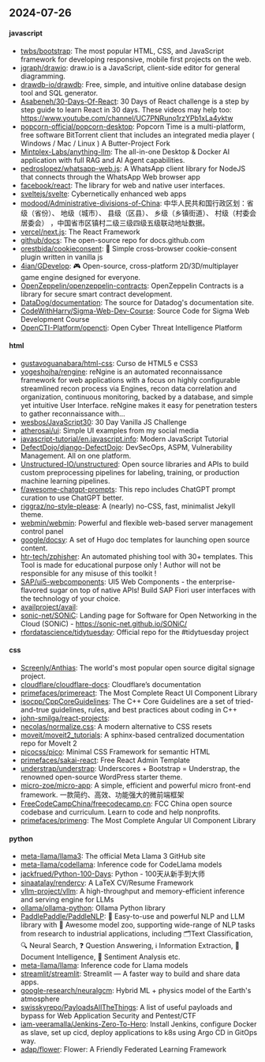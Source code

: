 ## 2024-07-26

#### javascript
* [twbs/bootstrap](https://github.com/twbs/bootstrap): The most popular HTML, CSS, and JavaScript framework for developing responsive, mobile first projects on the web.
* [jgraph/drawio](https://github.com/jgraph/drawio): draw.io is a JavaScript, client-side editor for general diagramming.
* [drawdb-io/drawdb](https://github.com/drawdb-io/drawdb): Free, simple, and intuitive online database design tool and SQL generator.
* [Asabeneh/30-Days-Of-React](https://github.com/Asabeneh/30-Days-Of-React): 30 Days of React challenge is a step by step guide to learn React in 30 days. These videos may help too: https://www.youtube.com/channel/UC7PNRuno1rzYPb1xLa4yktw
* [popcorn-official/popcorn-desktop](https://github.com/popcorn-official/popcorn-desktop): Popcorn Time is a multi-platform, free software BitTorrent client that includes an integrated media player ( Windows / Mac / Linux ) A Butter-Project Fork
* [Mintplex-Labs/anything-llm](https://github.com/Mintplex-Labs/anything-llm): The all-in-one Desktop & Docker AI application with full RAG and AI Agent capabilities.
* [pedroslopez/whatsapp-web.js](https://github.com/pedroslopez/whatsapp-web.js): A WhatsApp client library for NodeJS that connects through the WhatsApp Web browser app
* [facebook/react](https://github.com/facebook/react): The library for web and native user interfaces.
* [sveltejs/svelte](https://github.com/sveltejs/svelte): Cybernetically enhanced web apps
* [modood/Administrative-divisions-of-China](https://github.com/modood/Administrative-divisions-of-China): 中华人民共和国行政区划：省级（省份）、 地级（城市）、 县级（区县）、 乡级（乡镇街道）、 村级（村委会居委会） ，中国省市区镇村二级三级四级五级联动地址数据。
* [vercel/next.js](https://github.com/vercel/next.js): The React Framework
* [github/docs](https://github.com/github/docs): The open-source repo for docs.github.com
* [orestbida/cookieconsent](https://github.com/orestbida/cookieconsent): 🍪 Simple cross-browser cookie-consent plugin written in vanilla js
* [4ian/GDevelop](https://github.com/4ian/GDevelop): 🎮 Open-source, cross-platform 2D/3D/multiplayer game engine designed for everyone.
* [OpenZeppelin/openzeppelin-contracts](https://github.com/OpenZeppelin/openzeppelin-contracts): OpenZeppelin Contracts is a library for secure smart contract development.
* [DataDog/documentation](https://github.com/DataDog/documentation): The source for Datadog's documentation site.
* [CodeWithHarry/Sigma-Web-Dev-Course](https://github.com/CodeWithHarry/Sigma-Web-Dev-Course): Source Code for Sigma Web Development Course
* [OpenCTI-Platform/opencti](https://github.com/OpenCTI-Platform/opencti): Open Cyber Threat Intelligence Platform

#### html
* [gustavoguanabara/html-css](https://github.com/gustavoguanabara/html-css): Curso de HTML5 e CSS3
* [yogeshojha/rengine](https://github.com/yogeshojha/rengine): reNgine is an automated reconnaissance framework for web applications with a focus on highly configurable streamlined recon process via Engines, recon data correlation and organization, continuous monitoring, backed by a database, and simple yet intuitive User Interface. reNgine makes it easy for penetration testers to gather reconnaissance with…
* [wesbos/JavaScript30](https://github.com/wesbos/JavaScript30): 30 Day Vanilla JS Challenge
* [atherosai/ui](https://github.com/atherosai/ui): Simple UI examples from my social media
* [javascript-tutorial/en.javascript.info](https://github.com/javascript-tutorial/en.javascript.info): Modern JavaScript Tutorial
* [DefectDojo/django-DefectDojo](https://github.com/DefectDojo/django-DefectDojo): DevSecOps, ASPM, Vulnerability Management. All on one platform.
* [Unstructured-IO/unstructured](https://github.com/Unstructured-IO/unstructured): Open source libraries and APIs to build custom preprocessing pipelines for labeling, training, or production machine learning pipelines.
* [f/awesome-chatgpt-prompts](https://github.com/f/awesome-chatgpt-prompts): This repo includes ChatGPT prompt curation to use ChatGPT better.
* [riggraz/no-style-please](https://github.com/riggraz/no-style-please): A (nearly) no-CSS, fast, minimalist Jekyll theme.
* [webmin/webmin](https://github.com/webmin/webmin): Powerful and flexible web-based server management control panel
* [google/docsy](https://github.com/google/docsy): A set of Hugo doc templates for launching open source content.
* [htr-tech/zphisher](https://github.com/htr-tech/zphisher): An automated phishing tool with 30+ templates. This Tool is made for educational purpose only ! Author will not be responsible for any misuse of this toolkit !
* [SAP/ui5-webcomponents](https://github.com/SAP/ui5-webcomponents): UI5 Web Components - the enterprise-flavored sugar on top of native APIs! Build SAP Fiori user interfaces with the technology of your choice.
* [availproject/avail](https://github.com/availproject/avail): 
* [sonic-net/SONiC](https://github.com/sonic-net/SONiC): Landing page for Software for Open Networking in the Cloud (SONiC) - https://sonic-net.github.io/SONiC/
* [rfordatascience/tidytuesday](https://github.com/rfordatascience/tidytuesday): Official repo for the #tidytuesday project

#### css
* [Screenly/Anthias](https://github.com/Screenly/Anthias): The world's most popular open source digital signage project.
* [cloudflare/cloudflare-docs](https://github.com/cloudflare/cloudflare-docs): Cloudflare’s documentation
* [primefaces/primereact](https://github.com/primefaces/primereact): The Most Complete React UI Component Library
* [isocpp/CppCoreGuidelines](https://github.com/isocpp/CppCoreGuidelines): The C++ Core Guidelines are a set of tried-and-true guidelines, rules, and best practices about coding in C++
* [john-smilga/react-projects](https://github.com/john-smilga/react-projects): 
* [necolas/normalize.css](https://github.com/necolas/normalize.css): A modern alternative to CSS resets
* [moveit/moveit2_tutorials](https://github.com/moveit/moveit2_tutorials): A sphinx-based centralized documentation repo for MoveIt 2
* [picocss/pico](https://github.com/picocss/pico): Minimal CSS Framework for semantic HTML
* [primefaces/sakai-react](https://github.com/primefaces/sakai-react): Free React Admin Template
* [understrap/understrap](https://github.com/understrap/understrap): Underscores + Bootstrap = Understrap, the renowned open-source WordPress starter theme.
* [micro-zoe/micro-app](https://github.com/micro-zoe/micro-app): A simple, efficient and powerful micro front-end framework. 一款简约、高效、功能强大的微前端框架
* [FreeCodeCampChina/freecodecamp.cn](https://github.com/FreeCodeCampChina/freecodecamp.cn): FCC China open source codebase and curriculum. Learn to code and help nonprofits.
* [primefaces/primeng](https://github.com/primefaces/primeng): The Most Complete Angular UI Component Library

#### python
* [meta-llama/llama3](https://github.com/meta-llama/llama3): The official Meta Llama 3 GitHub site
* [meta-llama/codellama](https://github.com/meta-llama/codellama): Inference code for CodeLlama models
* [jackfrued/Python-100-Days](https://github.com/jackfrued/Python-100-Days): Python - 100天从新手到大师
* [sinaatalay/rendercv](https://github.com/sinaatalay/rendercv): A LaTeX CV/Resume Framework
* [vllm-project/vllm](https://github.com/vllm-project/vllm): A high-throughput and memory-efficient inference and serving engine for LLMs
* [ollama/ollama-python](https://github.com/ollama/ollama-python): Ollama Python library
* [PaddlePaddle/PaddleNLP](https://github.com/PaddlePaddle/PaddleNLP): 👑 Easy-to-use and powerful NLP and LLM library with 🤗 Awesome model zoo, supporting wide-range of NLP tasks from research to industrial applications, including 🗂Text Classification, 🔍 Neural Search, ❓ Question Answering, ℹ️ Information Extraction, 📄 Document Intelligence, 💌 Sentiment Analysis etc.
* [meta-llama/llama](https://github.com/meta-llama/llama): Inference code for Llama models
* [streamlit/streamlit](https://github.com/streamlit/streamlit): Streamlit — A faster way to build and share data apps.
* [google-research/neuralgcm](https://github.com/google-research/neuralgcm): Hybrid ML + physics model of the Earth's atmosphere
* [swisskyrepo/PayloadsAllTheThings](https://github.com/swisskyrepo/PayloadsAllTheThings): A list of useful payloads and bypass for Web Application Security and Pentest/CTF
* [iam-veeramalla/Jenkins-Zero-To-Hero](https://github.com/iam-veeramalla/Jenkins-Zero-To-Hero): Install Jenkins, configure Docker as slave, set up cicd, deploy applications to k8s using Argo CD in GitOps way.
* [adap/flower](https://github.com/adap/flower): Flower: A Friendly Federated Learning Framework
